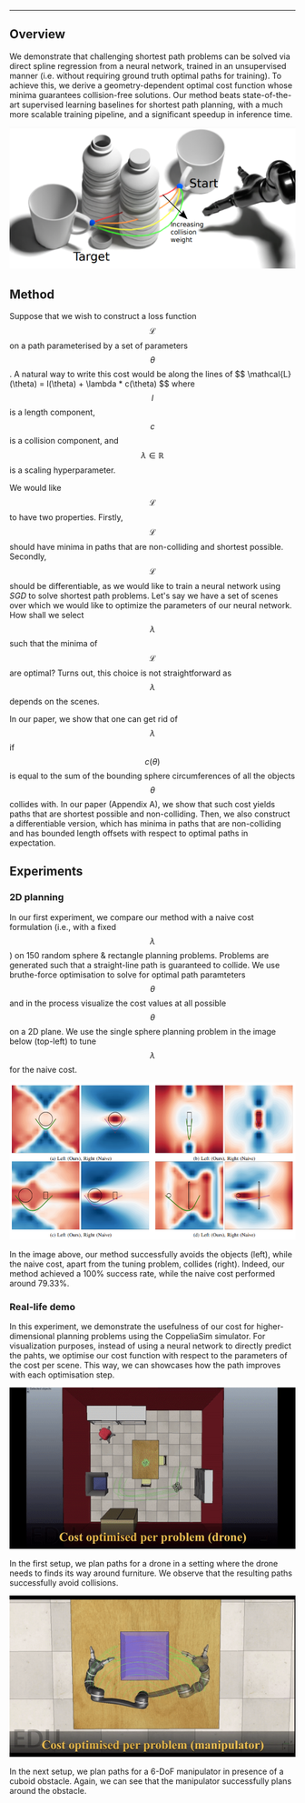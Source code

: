 ---

## Overview
We demonstrate that challenging shortest path problems can be solved via direct spline regression from a neural network, trained in an unsupervised manner (i.e. without requiring ground truth optimal paths for training). To achieve this, we derive a geometry-dependent optimal cost function whose minima guarantees collision-free solutions. Our method beats state-of-the-art supervised learning baselines for shortest path planning, with a much more scalable training pipeline, and a significant speedup in inference time.

<p align="center">
  <img src="colsvlen.png" />
</p>

## Method

Suppose that we wish to construct a loss function $$\mathcal{L}$$ on a path parameterised by a set of parameters $$\theta$$. A natural way to write this cost would be along the lines of \$$ \mathcal{L}(\theta) = l(\theta) + \lambda * c(\theta) \$$ where $$l$$ is a length component, $$c$$ is a collision component, and $$\lambda \in \mathbb{R}$$ is a scaling hyperparameter.

We would like $$\mathcal{L}$$ to have two properties. Firstly, $$\mathcal{L}$$ should have minima in paths that are non-colliding and shortest possible. Secondly, $$\mathcal{L}$$ should be differentiable, as we would like to train a neural network using *SGD* to solve shortest path problems. Let's say we have a set of scenes over which we would like to optimize the parameters of our neural network. How shall we select $$\lambda$$ such that the minima of $$\mathcal{L}$$ are optimal? Turns out, this choice is not straightforward as $$\lambda$$ depends on the scenes.

In our paper, we show that one can get rid of $$\lambda$$ if $$c(\theta)$$ is equal to the sum of the bounding sphere circumferences of all the objects $$\theta$$ collides with. In our paper (Appendix A), we show that such cost yields paths that are shortest possible and non-colliding. Then, we also construct a differentiable version, which has minima in paths that are non-colliding and has bounded length offsets with respect to optimal paths in expectation.

## Experiments

### 2D planning
In our first experiment, we compare our method with a naive cost formulation (i.e., with a fixed $$\lambda$$) on 150 random sphere & rectangle planning problems. Problems are generated such that a straight-line path is guaranteed to collide. We use bruthe-force optimisation to solve for optimal path paramteters $$\theta$$ and in the process visualize the cost values at all possible $$\theta$$ on a 2D plane. We use the single sphere planning problem in the image below (top-left) to tune $$\lambda$$ for the naive cost.

![Example planning problems](paths.png)

In the image above, our method successfully avoids the objects (left), while the naive cost, apart from the tuning problem, collides (right). Indeed, our method achieved a 100% success rate, while the naive cost performed around 79.33%. 


### Real-life demo

In this experiment, we demonstrate the usefulness of our cost for higher-dimensional planning problems using the CoppeliaSim simulator. For visualization purposes, instead of using a neural network to directly predict the pahts, we optimise our cost function with respect to the parameters of the cost per scene. This way, we can showcases how the path improves with each optimisation step. 


<p align="center">
  <img src="drone-gif.gif" />
</p>


In the first setup, we plan paths for a drone in a setting where the drone needs to finds its way around furniture. We observe that the resulting paths successfully avoid collisions. 


<p align="center">
  <img src="manipulator-gif.gif" />
</p>


In the next setup, we plan paths for a 6-DoF manipulator in presence of a cuboid obstacle. Again, we can see that the manipulator successfully plans around the obstacle. 